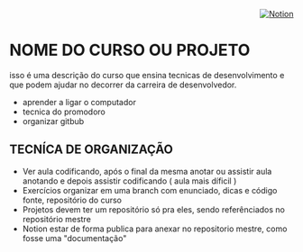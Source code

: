 
<div align="right">

  [![Notion](https://img.shields.io/badge/Notion-%23000000.svg?style=for-the-badge&logo=notion&logoColor=white)](https://www.facebook.com/)
  
</div>

# NOME DO CURSO OU PROJETO
isso é uma descrição do curso que ensina tecnicas de desenvolvimento e que podem ajudar no decorrer da carreira de desenvolvedor.
- aprender a ligar o computador
- tecnica do promodoro
- organizar gitbub

## TECNÍCA DE ORGANIZAÇÃO
- Ver aula codificando, após o final da mesma anotar ou assistir aula anotando e depois assistir codificando ( aula mais díficil ) 
- Exercícios organizar em uma branch com enunciado, dicas e código fonte, repositório do curso
- Projetos devem ter um repositório só pra eles, sendo referênciados no repositório mestre
- Notion estar de forma publica para anexar no repositorio mestre, como fosse uma "documentação"
